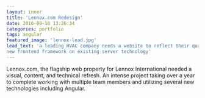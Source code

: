 ```yaml
---
layout: inner
title: 'Lennox.com Redesign'
date: 2016-08-18 13:26:34
categories: portfolio
tags: angular
featured_image: 'lennox-lead.jpg'
lead_text: 'a leading HVAC company needs a website to reflect their quality and innovation all while utilizing a 
new frontend framework on existing server technology'
---
```


Lennox.com, the flagship web property for Lennox International needed a visual, content, and technical refresh. An 
intense project taking over a year to complete working with multiple team members and utilizing several new technologies
including Angular.

